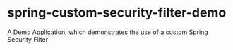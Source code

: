 # spring-custom-security-filter-demo
A Demo Application, which demonstrates the use of a custom Spring Security Filter
